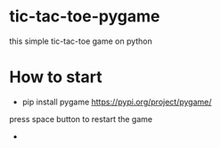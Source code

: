 # tic-tac-toe-pygame
this simple tic-tac-toe game on python

# How to start
- pip install pygame
https://pypi.org/project/pygame/

press space button to restart the game

-
